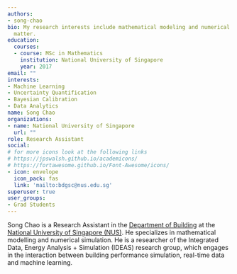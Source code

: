 ```yaml
---
authors:
- song-chao
bio: My research interests include mathematical modeling and numerical simulation
  matter.
education:
  courses:
  - course: MSc in Mathematics
    institution: National University of Singapore
    year: 2017
email: ""
interests:
- Machine Learning
- Uncertainty Quantification
- Bayesian Calibration
- Data Analytics
name: Song Chao
organizations:
- name: National University of Singapore
  url: ""
role: Research Assistant
social:
# for more icons look at the following links
# https://jpswalsh.github.io/academicons/
# https://fortawesome.github.io/Font-Awesome/icons/
- icon: envelope
  icon_pack: fas
  link: 'mailto:bdgsc@nus.edu.sg'
superuser: true
user_groups:
- Grad Students
---
```


Song Chao is a Research Assistant in the [Department of Building](http://www.bdg.nus.edu.sg) at the [National University of Singapore (NUS)](http://www.nus.edu.sg). He specializes in mathematical modelling and numerical simulation. He is a researcher of the Integrated Data, Energy Analysis + Simulation (IDEAS) research group, which engages in the interaction between building performance simulation, real-time data and machine learning.


